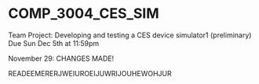 # COMP_3004_CES_SIM
Team Project: Developing and testing a CES device simulator1  (preliminary)  Due Sun Dec 5th at 11:59pm

November 29: CHANGES MADE!

READEEMERERJWEIUROEIJUWRIJOUHEWOHJUR
